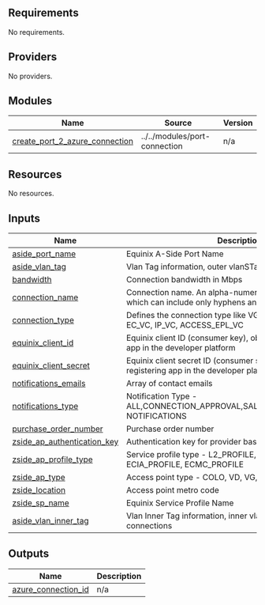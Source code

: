 <!-- BEGIN_TF_DOCS -->
## Requirements

No requirements.

## Providers

No providers.

## Modules

| Name | Source | Version |
|------|--------|---------|
| <a name="module_create_port_2_azure_connection"></a> [create\_port\_2\_azure\_connection](#module\_create\_port\_2\_azure\_connection) | ../../modules/port-connection | n/a |

## Resources

No resources.

## Inputs

| Name | Description | Type | Default | Required |
|------|-------------|------|---------|:--------:|
| <a name="input_aside_port_name"></a> [aside\_port\_name](#input\_aside\_port\_name) | Equinix A-Side Port Name | `string` | n/a | yes |
| <a name="input_aside_vlan_tag"></a> [aside\_vlan\_tag](#input\_aside\_vlan\_tag) | Vlan Tag information, outer vlanSTag for QINQ connections | `string` | n/a | yes |
| <a name="input_bandwidth"></a> [bandwidth](#input\_bandwidth) | Connection bandwidth in Mbps | `number` | n/a | yes |
| <a name="input_connection_name"></a> [connection\_name](#input\_connection\_name) | Connection name. An alpha-numeric 24 characters string which can include only hyphens and underscores | `string` | n/a | yes |
| <a name="input_connection_type"></a> [connection\_type](#input\_connection\_type) | Defines the connection type like VG\_VC, EVPL\_VC, EPL\_VC, EC\_VC, IP\_VC, ACCESS\_EPL\_VC | `string` | n/a | yes |
| <a name="input_equinix_client_id"></a> [equinix\_client\_id](#input\_equinix\_client\_id) | Equinix client ID (consumer key), obtained after registering app in the developer platform | `string` | n/a | yes |
| <a name="input_equinix_client_secret"></a> [equinix\_client\_secret](#input\_equinix\_client\_secret) | Equinix client secret ID (consumer secret), obtained after registering app in the developer platform | `string` | n/a | yes |
| <a name="input_notifications_emails"></a> [notifications\_emails](#input\_notifications\_emails) | Array of contact emails | `list(string)` | n/a | yes |
| <a name="input_notifications_type"></a> [notifications\_type](#input\_notifications\_type) | Notification Type - ALL,CONNECTION\_APPROVAL,SALES\_REP\_NOTIFICATIONS, NOTIFICATIONS | `string` | n/a | yes |
| <a name="input_purchase_order_number"></a> [purchase\_order\_number](#input\_purchase\_order\_number) | Purchase order number | `string` | n/a | yes |
| <a name="input_zside_ap_authentication_key"></a> [zside\_ap\_authentication\_key](#input\_zside\_ap\_authentication\_key) | Authentication key for provider based connections | `string` | n/a | yes |
| <a name="input_zside_ap_profile_type"></a> [zside\_ap\_profile\_type](#input\_zside\_ap\_profile\_type) | Service profile type - L2\_PROFILE, L3\_PROFILE, ECIA\_PROFILE, ECMC\_PROFILE | `string` | n/a | yes |
| <a name="input_zside_ap_type"></a> [zside\_ap\_type](#input\_zside\_ap\_type) | Access point type - COLO, VD, VG, SP, IGW, SUBNET, GW | `string` | n/a | yes |
| <a name="input_zside_location"></a> [zside\_location](#input\_zside\_location) | Access point metro code | `string` | n/a | yes |
| <a name="input_zside_sp_name"></a> [zside\_sp\_name](#input\_zside\_sp\_name) | Equinix Service Profile Name | `string` | n/a | yes |
| <a name="input_aside_vlan_inner_tag"></a> [aside\_vlan\_inner\_tag](#input\_aside\_vlan\_inner\_tag) | Vlan Inner Tag information, inner vlanCTag for QINQ connections | `string` | `""` | no |

## Outputs

| Name | Description |
|------|-------------|
| <a name="output_azure_connection_id"></a> [azure\_connection\_id](#output\_azure\_connection\_id) | n/a |
<!-- END_TF_DOCS -->